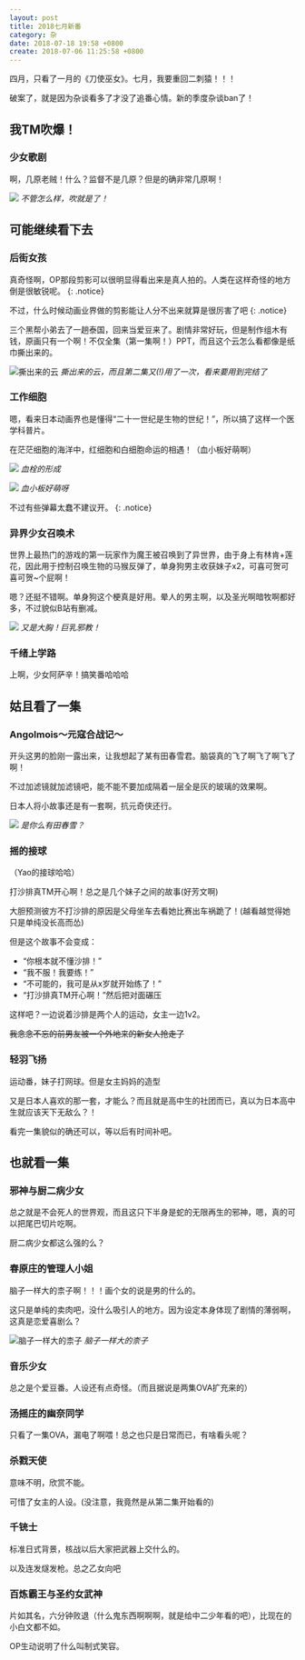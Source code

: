 ```yaml
---
layout: post
title: 2018七月新番
category: 杂
date: 2018-07-18 19:58 +0800
create: 2018-07-06 11:25:58 +0800
---
```


四月，只看了一月的《刀使巫女》。七月，我要重回二刺猿！！！

破案了，就是因为杂谈看多了才没了追番心情。新的季度杂谈ban了！

## 我TM吹爆！

### 少女歌剧
啊，几原老贼！什么？监督不是几原？但是的确非常几原啊！

![](https://img.moegirl.org/common/2/2f/Revue_Starlight_Anime_KV.jpg)
*不管怎么样，吹就是了！*

## 可能继续看下去

### 后街女孩

真奇怪啊，OP那段剪影可以很明显得看出来是真人拍的。人类在这样奇怪的地方倒是很敏锐呢。
{: .notice}

不过，什么时候动画业界做的剪影能让人分不出来就算是很厉害了吧
{: .notice}

三个黑帮小弟去了一趟泰国，回来当爱豆来了。剧情非常好玩，但是制作组木有钱，原画只有一个啊！不仅全集（第一集啊！）PPT，而且这个云怎么看都像是纸巾撕出来的。

![撕出来的云](https://goo.gl/SzGxzq)
*撕出来的云，而且第二集又(!)用了一次，看来要用到完结了*

### 工作细胞
嗯，看来日本动画界也是懂得“二十一世纪是生物的世纪！”，所以搞了这样一个医学科普片。

在茫茫细胞的海洋中，红细胞和白细胞命运的相遇！（血小板好萌啊）

![](https://i.loli.net/2018/07/08/5b41fb325f0bd.png)
*血栓的形成*

![](https://i.loli.net/2018/07/08/5b41fd368f71a.gif)
*血小板好萌呀*

不过有些弹幕太蠢不建议开。
{: .notice}

### 异界少女召唤术
世界上最热门的游戏的第一玩家作为魔王被召唤到了异世界，由于身上有林肯+莲花，因此用于控制召唤生物的马猴反弹了，单身狗男主收获妹子x2，可喜可贺可喜可贺~个屁啊！

嗯？还挺不错啊。单身狗这个梗真是好用。晕人的男主啊，以及圣光啊暗牧啊都好多，不过貌似B站有删减。

![](https://i.loli.net/2018/07/13/5b48bea2bf31c.jpg)
*又是大胸！巨乳邪教！*

### 千绪上学路
上啊，少女阿萨辛！搞笑番哈哈哈

## 姑且看了一集

### Angolmois～元寇合战记～
开头这男的脸刚一露出来，让我想起了某有田春雪君。脑袋真的飞了啊飞了啊飞了啊！

不过加滤镜就加滤镜吧，能不能不要加成隔着一层全是灰的玻璃的效果啊。

日本人将小故事还是有一套啊，抗元奇侠还行。

![](https://i.loli.net/2018/07/16/5b4c8fd10510c.jpg)
*是你么有田春雪？*

### 摇的接球
（Yao的接球哈哈）

打沙排真TM开心啊！总之是几个妹子之间的故事(好芳文啊)

大胆预测彼方不打沙排的原因是父母坐车去看她比赛出车祸跪了！(越看越觉得她只是单纯没长高而怂)

但是这个故事不会变成：
- “你根本就不懂沙排！”
- “我不服！我要练！”
- “不可能的，我可是从x岁就开始练了！”
- “打沙排真TM开心啊！”然后把对面碾压

这样吧？一边说着沙排是两个人的运动，女主一边1v2。

~~我念念不忘的前男友被一个外地来的新女人抢走了~~

### 轻羽飞扬
运动番，妹子打网球。但是女主妈妈的造型

又是日本人喜欢的那一套，才能么？而且就是高中生的社团而已，真以为日本高中生就应该天下无敌么？！

看完一集貌似的确还可以，等以后有时间补吧。

## 也就看一集

### 邪神与厨二病少女
总之就是不会死人的世界观，而且这只下半身是蛇的无限再生的邪神，嗯，真的可以把尾巴切片吃啊。

厨二病少女都这么强的么？

### 春原庄的管理人小姐
脑子一样大的柰子啊！！！画个女的说是男的什么的。

这只是单纯的卖肉吧，没什么吸引人的地方。因为设定本身体现了剧情的薄弱啊，这真是恋爱喜剧么？

![脑子一样大的柰子](https://i.loli.net/2018/07/06/5b3ee46eccc12.png)
*脑子一样大的柰子*

### 音乐少女
总之是个爱豆番。人设还有点奇怪。（而且据说是两集OVA扩充来的）

### 汤摇庄的幽奈同学
只看了一集OVA，漏电了啊喂！总之也只是日常而已，有啥看头呢？

### 杀戮天使
意味不明，欣赏不能。

可惜了女主的人设。(没注意，我竟然是从第二集开始看的)

### 千铳士
标准日式背景，核战以后大家把武器上交什么的。

以及连发燧发枪。总之乙女向吧

### 百炼霸王与圣约女武神
片如其名，六分钟败退（什么鬼东西啊啊啊，就是给中二少年看的吧），比现在的小白文都不如。

OP生动说明了什么叫制式笑容。
